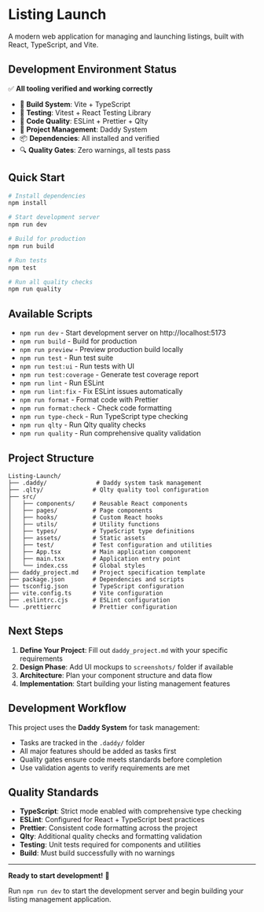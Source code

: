 # Listing Launch

A modern web application for managing and launching listings, built with React, TypeScript, and Vite.

## Development Environment Status

✅ **All tooling verified and working correctly**

- 🔧 **Build System**: Vite + TypeScript
- 🧪 **Testing**: Vitest + React Testing Library
- 📝 **Code Quality**: ESLint + Prettier + Qlty
- 🎯 **Project Management**: Daddy System
- 📦 **Dependencies**: All installed and verified
- 🔍 **Quality Gates**: Zero warnings, all tests pass

## Quick Start

```bash
# Install dependencies
npm install

# Start development server
npm run dev

# Build for production
npm run build

# Run tests
npm test

# Run all quality checks
npm run quality
```

## Available Scripts

- `npm run dev` - Start development server on http://localhost:5173
- `npm run build` - Build for production
- `npm run preview` - Preview production build locally
- `npm run test` - Run test suite
- `npm run test:ui` - Run tests with UI
- `npm run test:coverage` - Generate test coverage report
- `npm run lint` - Run ESLint
- `npm run lint:fix` - Fix ESLint issues automatically
- `npm run format` - Format code with Prettier
- `npm run format:check` - Check code formatting
- `npm run type-check` - Run TypeScript type checking
- `npm run qlty` - Run Qlty quality checks
- `npm run quality` - Run comprehensive quality validation

## Project Structure

```
Listing-Launch/
├── .daddy/              # Daddy system task management
├── .qlty/              # Qlty quality tool configuration
├── src/
│   ├── components/     # Reusable React components
│   ├── pages/          # Page components
│   ├── hooks/          # Custom React hooks
│   ├── utils/          # Utility functions
│   ├── types/          # TypeScript type definitions
│   ├── assets/         # Static assets
│   ├── test/           # Test configuration and utilities
│   ├── App.tsx         # Main application component
│   ├── main.tsx        # Application entry point
│   └── index.css       # Global styles
├── daddy_project.md    # Project specification template
├── package.json        # Dependencies and scripts
├── tsconfig.json       # TypeScript configuration
├── vite.config.ts      # Vite configuration
├── .eslintrc.cjs       # ESLint configuration
└── .prettierrc         # Prettier configuration
```

## Next Steps

1. **Define Your Project**: Fill out `daddy_project.md` with your specific requirements
2. **Design Phase**: Add UI mockups to `screenshots/` folder if available
3. **Architecture**: Plan your component structure and data flow
4. **Implementation**: Start building your listing management features

## Development Workflow

This project uses the **Daddy System** for task management:

- Tasks are tracked in the `.daddy/` folder
- All major features should be added as tasks first
- Quality gates ensure code meets standards before completion
- Use validation agents to verify requirements are met

## Quality Standards

- **TypeScript**: Strict mode enabled with comprehensive type checking
- **ESLint**: Configured for React + TypeScript best practices
- **Prettier**: Consistent code formatting across the project
- **Qlty**: Additional quality checks and formatting validation
- **Testing**: Unit tests required for components and utilities
- **Build**: Must build successfully with no warnings

---

**Ready to start development!** 🚀

Run `npm run dev` to start the development server and begin building your listing management application.
